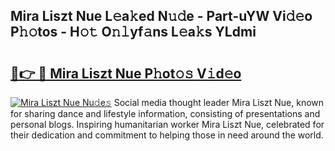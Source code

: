 ## Mira Liszt Nue L𝚎a𝚔ed N𝚞𝚍e - Part-uYW Vi𝚍𝚎o P𝚑𝚘tos - H𝚘𝚝 O𝚗𝚕yf𝚊ns L𝚎a𝚔s YLdmi

# <h2><a href="http://kf1q6h1.oniu.top/?m=Mira+Liszt+Nue">🔗👉 🔴 Mira Liszt Nue P𝚑ot𝚘𝚜 V𝚒d𝚎o</a></h2>

[![Mira Liszt Nue Nu𝚍e𝚜](https://i.imgur.com/0qMVB7G.gif)](http://kf1q6h1.oniu.top/?m=Mira+Liszt+Nue)
Social media thought leader Mira Liszt Nue, known for sharing dance and lifestyle information, consisting of presentations and personal blogs. Inspiring humanitarian worker Mira Liszt Nue, celebrated for their dedication and commitment to helping those in need around the world.  
